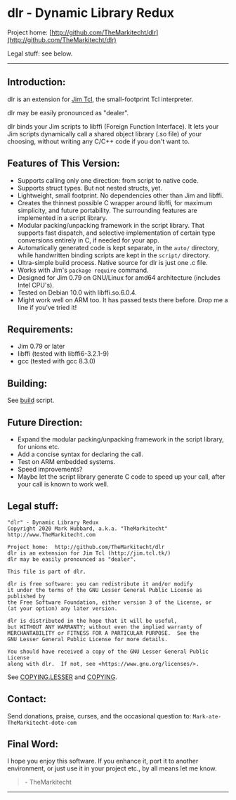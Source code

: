 # dlr - Dynamic Library Redux

Project home:  [http://github.com/TheMarkitecht/dlr](http://github.com/TheMarkitecht/dlr)

Legal stuff:  see below.

---

## Introduction:

dlr is an extension for [Jim Tcl](http://jim.tcl.tk/), the small-footprint Tcl interpreter.

dlr may be easily pronounced as "dealer".

dlr binds your Jim scripts to libffi (Foreign Function Interface).
It lets your Jim scripts dynamically call a shared object library (.so file) of your choosing,
without writing any C/C++ code if you don't want to.

## Features of This Version:

* Supports calling only one direction: from script to native code.
* Supports struct types.  But not nested structs, yet.
* Lightweight, small footprint.  No dependencies other than Jim and libffi.
* Creates the thinnest possible C wrapper around libffi, for maximum simplicity, and future portability.  The surrounding features are implemented in a script library.
* Modular packing/unpacking framework in the script library.  That supports fast dispatch, and selective implementation of certain type conversions entirely in C, if needed for your app.
* Automatically generated code is kept separate, in the `auto/` directory, while handwritten binding scripts are kept in the `script/` directory.
* Ultra-simple build process.  Native source for dlr is just one .c file.
* Works with Jim's `package require` command.
* Designed for Jim 0.79 on GNU/Linux for amd64 architecture (includes Intel CPU's).
* Tested on Debian 10.0 with libffi.so.6.0.4.
* Might work well on ARM too.  It has passed tests there before.  Drop me a line if you've tried it!

## Requirements:

* Jim 0.79 or later
* libffi (tested with libffi6-3.2.1-9)
* gcc (tested with gcc 8.3.0)

## Building:

See [build](build) script.

## Future Direction:

* Expand the modular packing/unpacking framework in the script library, for unions etc.
* Add a concise syntax for declaring the call.
* Test on ARM embedded systems.
* Speed improvements?
* Maybe let the script library generate C code to speed up your call, after your call is known to work well.

## Legal stuff:
```
"dlr" - Dynamic Library Redux
Copyright 2020 Mark Hubbard, a.k.a. "TheMarkitecht"
http://www.TheMarkitecht.com

Project home:  http://github.com/TheMarkitecht/dlr
dlr is an extension for Jim Tcl (http://jim.tcl.tk/)
dlr may be easily pronounced as "dealer".

This file is part of dlr.

dlr is free software: you can redistribute it and/or modify
it under the terms of the GNU Lesser General Public License as published by
the Free Software Foundation, either version 3 of the License, or
(at your option) any later version.

dlr is distributed in the hope that it will be useful,
but WITHOUT ANY WARRANTY; without even the implied warranty of
MERCHANTABILITY or FITNESS FOR A PARTICULAR PURPOSE.  See the
GNU Lesser General Public License for more details.

You should have received a copy of the GNU Lesser General Public License
along with dlr.  If not, see <https://www.gnu.org/licenses/>.
```

See [COPYING.LESSER](COPYING.LESSER) and [COPYING](COPYING).

## Contact:

Send donations, praise, curses, and the occasional question to: `Mark-ate-TheMarkitecht-dote-com`

## Final Word:

I hope you enjoy this software.  If you enhance it, port it to another environment, 
or just use it in your project etc., by all means let me know.

>  \- TheMarkitecht

---

